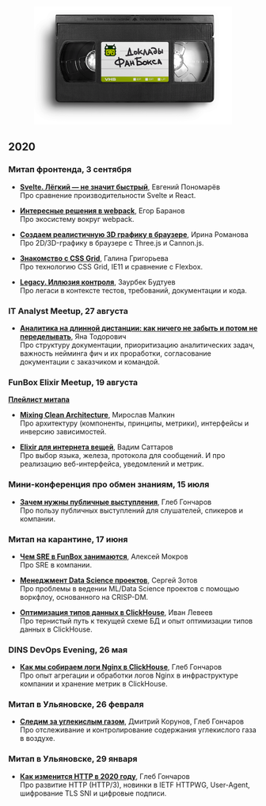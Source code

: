 <p align="center"><img src="logo@2x.png" width="400"></p>

## 2020

### Митап фронтенда, 3 сентября

- **[Svelte. Лёгкий — не значит быстрый](/meetups/2020-09-03-frontend/01-svelte/)**, Евгений Пономарёв<br>
  Про сравнение производительности Svelte и React.

- **[Интересные решения в webpack](/meetups/2020-09-03-frontend/02-webpack/)**, Егор Баранов<br>
  Про экосистему вокруг webpack.

- **[Создаем реалистичную 3D графику в браузере](/meetups/2020-09-03-frontend/03-3d-graphics/)**, Ирина Романова<br>
  Про 2D/3D-графику в браузере с Three.js и Cannon.js.

- **[Знакомство с CSS Grid](/meetups/2020-09-03-frontend/04-css-grid/)**, Галина Григорьева<br>
  Про технологию CSS Grid, IE11 и сравнение с Flexbox.

- **[Legacy. Иллюзия контроля](/meetups/2020-09-03-frontend/05-legacy/)**, Заурбек Будтуев<br>
  Про легаси в контексте тестов, требований, документации и кода.


### IT Analyst Meetup, 27 августа

- **[Аналитика на длинной дистанции: как ничего не забыть и потом не переделывать](/meetups/2020-08-27-it-analyst/01-solution-analytics/)**, Яна Тодорович<br>
  Про структуру документации, приоритизацию аналитических задач, важность нейминга фич и их проработки, согласование документации с заказчиком и командой.


### FunBox Elixir Meetup, 19 августа

**[Плейлист митапа](https://www.youtube.com/playlist?list=PLJ7kxG-M2-mOWPfLPvFQlGYplSBq1BprZ)**

- **[Mixing Clean Architecture](/meetups/2020-08-19-elixir/01-mixing-clean-architecture/)**, Мирослав Малкин<br>
  Про архитектуру (компоненты, принципы, метрики), интерфейсы и инверсию зависимостей.

- **[Elixir для интернета вещей](/meetups/2020-08-19-elixir/02-internet-of-things/)**, Вадим Саттаров<br>
  Про выбор языка, железа, протокола для сообщений. И про реализацию веб-интерфейса, уведомлений и метрик.


### Мини-конференция про обмен знаниям, 15 июля

- **[Зачем нужны публичные выступления](/meetups/2020-07-15-knowledge-sharing/01-public-talks/)**, Глеб Гончаров<br>
  Про пользу публичных выступлений для слушателей, спикеров и компании.


### Митап на карантине, 17 июня

- **[Чем SRE в FunBox занимаются](/meetups/2020-06-17-quarantine/01-sre/)**, Алексей Мокров<br>
  Про SRE в компании.

- **[Менеджмент Data Science проектов](/meetups/2020-06-17-quarantine/02-crisp-dm/)**, Сергей Зотов<br>
  Про проблемы в ведении ML/Data Science проектов с помощью воркфлоу, основанного на CRISP-DM.

- **[Оптимизация типов данных в ClickHouse](/meetups/2020-06-17-quarantine/03-clickhouse-data-types-optimization/)**, Иван Левеев<br>
  Про тернистый путь к текущей схеме БД и опыт оптимизации типов данных в ClickHouse.


### DINS DevOps Evening, 26 мая

- **[Как мы собираем логи Nginx в ClickHouse](/meetups/2020-05-26-dins-devops-evening/01-nginx-logging-with-clickhouse/)**, Глеб Гончаров<br>
  Про опыт агрегации и обработки логов Nginx в инфраструктуре компании и хранение метрик в ClickHouse.


### Митап в Ульяновске, 26 февраля

- **[Следим за углекислым газом](/meetups/2020-02-26-ulsk/01-co2/)**, Дмитрий Корунов, Глеб Гончаров<br>
  Про отслеживание и контролирование содержания углекислого газа в воздухе.


### Митап в Ульяновске, 29 января

- **[Как изменится HTTP в 2020 году](/meetups/2020-01-29-ulsk/01-http-2020/)**, Глеб Гончаров<br>
  Про развитие HTTP (HTTP/3), новинки в IETF HTTPWG, User-Agent, шифрование TLS SNI и цифровые подписи.
